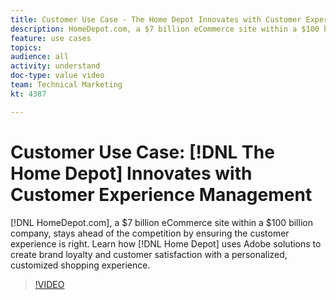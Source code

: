 ```yaml
---
title: Customer Use Case - The Home Depot Innovates with Customer Experience Management
description: HomeDepot.com, a $7 billion eCommerce site within a $100 billion company, stays ahead of the competition by ensuring the customer experience is right. Learn how Home Depot uses Adobe solutions to create brand loyalty and customer satisfaction with a personalized, customized shopping experience.
feature: use cases
topics: 
audience: all
activity: understand
doc-type: value video
team: Technical Marketing
kt: 4387

---
```


# Customer Use Case: [!DNL The Home Depot] Innovates with Customer Experience Management

[!DNL HomeDepot.com], a $7 billion eCommerce site within a $100 billion company, stays ahead of the competition by ensuring the customer experience is right. Learn how [!DNL Home Depot] uses Adobe solutions to create brand loyalty and customer satisfaction with a personalized, customized shopping experience.

>[!VIDEO](https://video.tv.adobe.com/v/31506/?quality=12)
